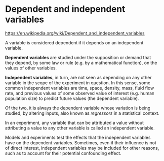 # Dependent and independent variables

https://en.wikipedia.org/wiki/Dependent_and_independent_variables

A variable is considered dependent if it depends on an independent variable.

**Dependent variables** are studied under the supposition or demand that they depend, by some law or rule (e.g. by a mathematical function), on the values of other variables.

**Independent variables**, in turn, are not seen as depending on any other variable in the scope of the experiment in question. In this sense, some common independent variables are time, space, density, mass, fluid flow rate, and previous values of some observed value of interest (e.g. human population size) to predict future values (the dependent variable).

Of the two, it is always the dependent variable whose variation is being studied, by altering inputs, also known as *regressors* in a statistical context.

In an experiment, any variable that can be attributed a value without attributing a value to any other variable is called an independent variable.

Models and experiments test the effects that the independent variables have on the dependent variables. Sometimes, even if their influence is not of direct interest, independent variables may be included for other reasons, such as to account for their potential confounding effect.
